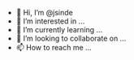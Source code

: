 - 👋 Hi, I’m @jsinde
- 👀 I’m interested in ...
- 🌱 I’m currently learning ...
- 💞️ I’m looking to collaborate on ...
- 📫 How to reach me ...

<!---
jsinde/jsinde is a ✨ special ✨ repository because its `README.md` (this file) appears on your GitHub profile.
You can click the Preview link to take a look at your changes.
--->
